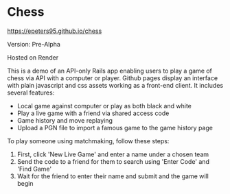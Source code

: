 # Chess

https://epeters95.github.io/chess


Version: Pre-Alpha

Hosted on Render

This is a demo of an API-only Rails app enabling users to play a game of chess via API with a computer or player. Github pages display an interface with plain javascript and css assets working as a front-end client.  It includes several features:
- Local game against computer or play as both black and white
- Play a live game with a friend via shared access code
- Game history and move replaying
- Upload a PGN file to import a famous game to the game history page

To play someone using matchmaking, follow these steps:

1. First, click 'New Live Game' and enter a name under a chosen team
2. Send the code to a friend for them to search using 'Enter Code' and 'Find Game'
3. Wait for the friend to enter their name and submit and the game will begin
